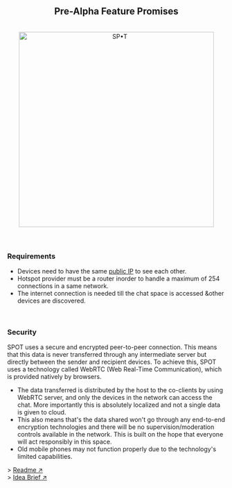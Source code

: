 <div align='center'>
  <h2>Pre-Alpha Feature Promises</h2><br>
  <img src="https://user-images.githubusercontent.com/75234157/192829760-5096c06b-7265-40f9-90cb-a486793f2af2.png" alt="SP•T" width="450" ><br><br>
</div>
<br>

### Requirements
- Devices need to have the same [public IP](https://www.google.com/search?q=what+is+my+ip) to see each other.
- Hotspot provider must be a router inorder to handle a maximum of 254 connections in a same network.<br>
- The internet connection is needed till the chat space is accessed &other devices are discovered.<br>
<br>

### Security
SPOT uses a secure and encrypted peer-to-peer connection. This means that this data is never transferred through any intermediate server but directly between the sender and recipient devices. To achieve this, SPOT uses a technology called WebRTC (Web Real-Time Communication), which is provided natively by browsers.<br>
- The data transferred is distributed by the host to the co-clients by using WebRTC server, and only the devices in the network can access the chat. More importantly this is absolutely localized and not a single data is given to cloud. <br>
- This also means that's the data shared won't go through any end-to-end encryption technologies and there will be no supervision/moderation controls available in the network. This is built on the hope that everyone will act responsibly in this space.
- Old mobile phones may not function properly due to the technology's limited capabilities.
 
<div> >
    <th><a href="https://github.com/devignx/spoted">Readme ↗︎</a> </th> 
    <br>>
    <td><a href= "https://github.com/devignx/spoted/blob/main/idea.md">Idea Brief ↗︎</a></td>
</div>
